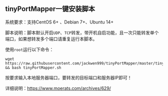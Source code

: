 tinyPortMapper一键安装脚本
-----------
系统要求：支持CentOS 6+ 、Debian 7+、Ubuntu 14+

脚本说明：脚本默认开启`UDP`、`TCP`转发，带开机自启功能，且一次只能转发单个端口，如果想转发多个端口请重复运行本脚本。

使用`root`运行以下命令：

    wget https://raw.githubusercontent.com/jackwen999/tinyPortMapper/master/tinyPortMapper.sh && bash tinyPortMapper.sh

按要求输入本地服务器端口，要转发的目标端口和服务器IP即可！

详细说明：https://www.moerats.com/archives/629/
